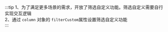 :::tip
1、为了满足更多场景的需求，开放了筛选自定义功能。筛选自定义需要自行实现交互逻辑<br>
2、通过 `column` 对象的 `filterCustom`属性设置筛选自定义功能<br>
:::

